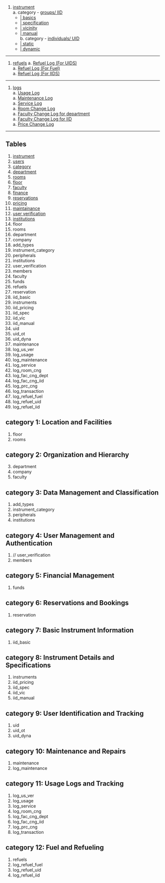 1. [instrument](#instrument)<br>
   a. category - [groups/ IID](#instrument_IID) <br>
      + [| basics](#basics)<br>
      + [| specification](#general_specifications) <br>
      + [| vicinity](#vicinity) <br>
      + [| manual](#manual)<br>
   b. category - [individuals/ UID](#instrument_UID) <br>
      + [| static](#static)<br>
      + [| dynamic](#dynamic) <br>
---
   1. [refuels](#refuels)
      a. [Refuel Log (For UIDS)](#refuel-log-for-uids)<br>
      a. [Refuel Log (For Fuel)](#refuel-log-for-fuel)<br>
      a. [Refuel Log (For IIDS)](#refuel-log-for-iids)<br>
---
   1. [logs](#logs)<br>
      a. [Usage Log](#usage-log)<br>
      a. [Maintenance Log](#maintenance-log)<br>
      a. [Service Log](#service-log)<br>
      a. [Room Change Log](#room-change-log)<br>
      a. [Faculty Change Log for department](#faculty-change-log-for-department)<br>
      a. [Faculty Change Log for IID](#faculty-change-log-for-iid)<br>
      a. [Price Change Log](#price-change-log)<br>
---
## Tables
1. [instrument](#instrument)
2. [users](#users)
3. [category](#category)
4. [department](#department)
5. [rooms](#rooms)
6. [floor](#floor)
7. [faculty](#faculty)
8. [finance](#finance)
9. [reservations](#reservations)
10. [pricing](#pricing)
11. [maintainance](#maintainance)
12. [user verification](#userverification)
13. [institutions](#institutions)
1. floor
1. rooms
1. department
1. company
1. add_types
1. instrument_category
1. peripherals
1. institutions
1. user_verification
1. members
1. faculty
1. funds
1. refuels
1. reservation
1. iid_basic
1. instruments
1. iid_pricing
1. iid_spec
1. iid_vic
1. iid_manual
1. uid
1. uid_ot
1. uid_dyna
1. maintenance
1. log_us_ver
1. log_usage
1. log_maintenance
1. log_service
1. log_room_cng
1. log_fac_cng_dept
1. log_fac_cng_iid
1. log_prc_cng
1. log_transaction
1. log_refuel_fuel
1. log_refuel_uid
1. log_refuel_iid


## category 1: Location and Facilities
1. floor
2. rooms
## category 2: Organization and Hierarchy
3. department
4. company
5. faculty
## category 3: Data Management and Classification
1. add_types
2. instrument_category
3. peripherals
4. institutions
## category 4: User Management and Authentication
1. // user_verification
2. members
## category 5: Financial Management
1. funds
## category 6: Reservations and Bookings
1. reservation
## category 7: Basic Instrument Information
1. iid_basic
## category 8: Instrument Details and Specifications
1. instruments
2. iid_pricing
3. iid_spec
4. iid_vic
5. iid_manual
## category 9: User Identification and Tracking
1. uid
2. uid_ot
3. uid_dyna
## category 10: Maintenance and Repairs
1. maintenance
2. log_maintenance
## category 11: Usage Logs and Tracking
1. log_us_ver
2. log_usage
3. log_service
4. log_room_cng
5. log_fac_cng_dept
6. log_fac_cng_iid
7. log_prc_cng
8. log_transaction
## category 12: Fuel and Refueling
1. refuels
2. log_refuel_fuel
3. log_refuel_uid
4. log_refuel_iid